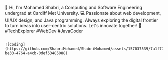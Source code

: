 👋 Hi, I'm Mohamed Shabri, a Computing and Software Engineering undergrad at Cardiff Met University. 💻 Passionate about web development, UI/UX design, and Java programming. Always exploring the digital frontier to turn ideas into user-centric solutions. Let's innovate together! 🚀 #TechExplorer #WebDev #JavaCoder
                                                                                                              
                                                                                  ![coding](https://github.com/ShabriMohamed/ShabriMohamed/assets/157037539/7a1f7739-be33-4764-a4cb-0def53485088)
